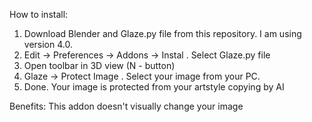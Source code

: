 How to install:
1) Download Blender and Glaze.py file from this repository. I am using version 4.0.
2) Edit -> Preferences -> Addons -> Instal . Select Glaze.py file
3) Open toolbar in 3D view (N - button)
4) Glaze -> Protect Image . Select your image from your PC.
5) Done. Your image is protected from your artstyle copying by AI

Benefits:
This addon doesn't visually change your image
